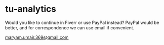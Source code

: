 # tu-analytics

Would you like to continue in Fiverr or use PayPal instead?
PayPal would be better, and for correspondence we can use email if convenient. 

maryam.umair.369@gmail.com
